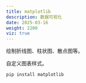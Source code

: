 ```yaml
---
title: matplotlib
description: 数据可视化
date: 2025-03-16
weight: 2200
viz: true
---
```


<style>
th, td {
  border: 1px solid rgb(190, 190, 190);
}
</style>


绘制折线图、柱状图、散点图等。

自定义图表样式。


```bash
pip install matplotlib

```





























##



























